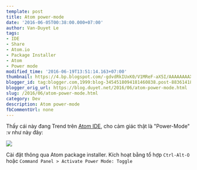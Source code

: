 ```yaml
---
template: post
title: Atom power-mode
date: '2016-06-05T00:38:00.000+07:00'
author: Van-Duyet Le
tags:
- IDE
- Share
- Atom.io
- Package Installer
- Atom
- Power mode
modified_time: '2016-06-19T13:51:14.163+07:00'
thumbnail: https://4.bp.blogspot.com/-gdvdRkIUxK0/V1MReF-aX5I/AAAAAAAAXBQ/DaDIbAlqW3ky9FvFNGu_1wrhYKOjljhugCK4B/s1600/power-mode-atom-duyetdev.com.gif
blogger_id: tag:blogger.com,1999:blog-3454518094181460838.post-8836141830242663033
blogger_orig_url: https://blog.duyet.net/2016/06/atom-power-mode.html
slug: /2016/06/atom-power-mode.html
category: Dev
description: Atom power-mode
fbCommentUrl: none
---
```


Thấy cái này đang Trend trên [Atom IDE](https://atom.io/), cho cảm giác thật là "Power-Mode" :v  như này đây:

![](https://4.bp.blogspot.com/-gdvdRkIUxK0/V1MReF-aX5I/AAAAAAAAXBQ/DaDIbAlqW3ky9FvFNGu_1wrhYKOjljhugCK4B/s1600/power-mode-atom-duyetdev.com.gif)

Cài đặt thông qua Atom package installer. Kích hoạt bằng tổ hợp `Ctrl-Alt-O` hoặc `Command Panel > Activate Power Mode: Toggle`
